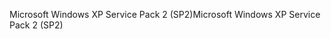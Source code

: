 <span data-ttu-id="fdbab-101">Microsoft Windows XP Service Pack 2 (SP2)</span><span class="sxs-lookup"><span data-stu-id="fdbab-101">Microsoft Windows XP Service Pack 2 (SP2)</span></span>